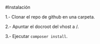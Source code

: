 #Instalación

1.- Clonar el repo de github en una carpeta.

2.- Apuntar el docroot del vhost a <carpetadelproyecto>/<public>.

3.- Ejecutar ` composer install `.



